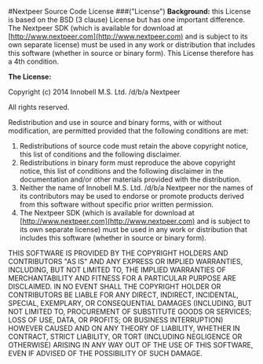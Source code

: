 #Nextpeer Source Code License
###("License")**Background:** this License is based on the BSD (3 clause) License but has one important difference. The Nextpeer SDK (which is available for download at [http://www.nextpeer.com](http://www.nextpeer.com) and is subject to its own separate license) must be used in any work or distribution that includes this software (whether in source or binary form).  This License therefore has a 4th condition.
**The License:**
Copyright (c) 2014 Innobell M.S. Ltd. /d/b/a Nextpeer
All rights reserved.
Redistribution and use in source and binary forms, with or without modification, are permitted provided that the following conditions are met:
1.	Redistributions of source code must retain the above copyright notice, this list of conditions and the following disclaimer.2.	Redistributions in binary form must reproduce the above copyright notice, this list of conditions and the following disclaimer in the documentation and/or other materials provided with the distribution.3.	Neither the name of Innobell M.S. Ltd. /d/b/a Nextpeer nor the names of its contributors may be used to endorse or promote products derived from this software without specific prior written permission.4.	The Nextpeer SDK (which is available for download at [http://www.nextpeer.com](http://www.nextpeer.com) and is subject to its own separate license) must be used in any work or distribution that includes this software (whether in source or binary form).
THIS SOFTWARE IS PROVIDED BY THE COPYRIGHT HOLDERS AND CONTRIBUTORS "AS IS" AND ANY EXPRESS OR IMPLIED WARRANTIES, INCLUDING, BUT NOT LIMITED TO, THE IMPLIED WARRANTIES OF MERCHANTABILITY AND FITNESS FOR A PARTICULAR PURPOSE ARE DISCLAIMED. IN NO EVENT SHALL THE COPYRIGHT HOLDER OR CONTRIBUTORS BE LIABLE FOR ANY DIRECT, INDIRECT, INCIDENTAL, SPECIAL, EXEMPLARY, OR CONSEQUENTIAL DAMAGES (INCLUDING, BUT NOT LIMITED TO, PROCUREMENT OF SUBSTITUTE GOODS OR SERVICES; LOSS OF USE, DATA, OR PROFITS; OR BUSINESS INTERRUPTION) HOWEVER CAUSED AND ON ANY THEORY OF LIABILITY, WHETHER IN CONTRACT, STRICT LIABILITY, OR TORT (INCLUDING NEGLIGENCE OR OTHERWISE) ARISING IN ANY WAY OUT OF THE USE OF THIS SOFTWARE, EVEN IF ADVISED OF THE POSSIBILITY OF SUCH DAMAGE.